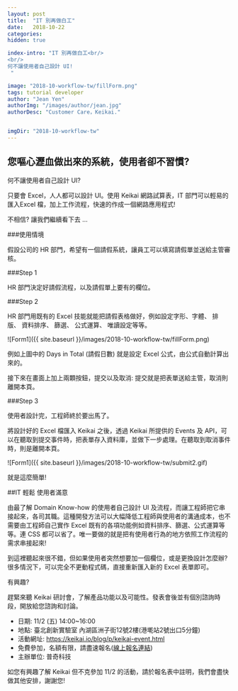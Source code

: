 ```yaml
---
layout: post
title:  "IT 別再做白工"
date:   2018-10-22
categories: 
hidden: true

index-intro: "IT 別再做白工<br/>
<br/>
何不讓使用者自己設計 UI!
 "

image: "2018-10-workflow-tw/fillForm.png"
tags: tutorial developer
author: "Jean Yen"
authorImg: "/images/author/jean.jpg"
authorDesc: "Customer Care，Keikai."


imgDir: "2018-10-workflow-tw"
---
```

<style>
    #body #post .right-part .markdown li {
        color: rgba(0，0，0，0.9);
        font-weight: 400;
    }
</style>

## 您嘔心瀝血做出來的系統，使用者卻不習慣?

何不讓使用者自己設計 UI?

只要會 Excel，人人都可以設計 UI。使用 Keikai 網路試算表，IT 部門可以輕易的匯入Excel 檔，加上工作流程，快速的作成一個網路應用程式!

不相信? 讓我們繼續看下去 … 

###使用情境

假設公司的 HR 部門，希望有一個請假系統，讓員工可以填寫請假單並送給主管審核。

###Step 1

HR 部門決定好請假流程，以及請假單上要有的欄位。

###Step 2

HR 部門用既有的 Excel 技能就能把請假表格做好，例如設定字形、字體、 排版、 資料排序、 篩選、 公式運算、 唯讀設定等等。

![Form1]({{ site.baseurl }}/images/2018-10-workflow-tw/fillForm.png)

例如上圖中的 Days in Total (請假日數) 就是設定 Excel 公式，由公式自動計算出來的。

接下來在畫面上加上兩顆按鈕，提交以及取消: 提交就是把表單送給主管，取消則離開本頁。

###Step 3

使用者設計完，工程師終於要出馬了。

將設計好的 Excel 檔匯入 Keikai 之後，透過 Keikai 所提供的 Events 及 API，可以在聽取到提交事件時，把表單存入資料庫，並做下一步處理。在聽取到取消事件時，則是離開本頁。

![Form1]({{ site.baseurl }}/images/2018-10-workflow-tw/submit2.gif)

就是這麼簡單! 

##IT 輕鬆  使用者滿意

由最了解 Domain Know-how 的使用者自己設計 UI 及流程，而讓工程師把它串接起來，各司其職。這種開發方法可以大幅降低工程師與使用者的溝通成本，也不需要由工程師自己實作 Excel 既有的各項功能例如資料排序、篩選、公式運算等等。連 CSS 都可以省了。唯一要做的就是把有使用者行為的地方依照工作流程的需求串接起來!

到這裡聽起來很不錯，但如果使用者突然想要加一個欄位，或是更換設計怎麼辦? 很多情況下，可以完全不更動程式碼，直接重新匯入新的 Excel 表單即可。 

有興趣?

趕緊來聽 Keikai 研討會，了解產品功能以及可能性。發表會後並有個別諮詢時段，開放給您諮詢和討論。

* 日期: 11/2 (五) 14:00~16:00
* 地點: 臺北創新實驗室 內湖區洲子街12號2樓(港墘站2號出口5分鐘)
* 活動網址: https://keikai.io/blog/p/keikai-event.html
* 免費參加，名額有限，請盡速報名([線上報名連結](https://docs.google.com/forms/d/e/1FAIpQLSfHYxJzBVHUS2pVJVVOptqsQI3k0ejoHv3qZpePWoZ3mG_rrw/viewform
))
* 主辦單位: 普奇科技

如您有興趣了解 Keikai 但不克參加 11/2 的活動，請於報名表中註明，我們會盡快做其他安排，謝謝您!



[jekyll]:      http://jekyllrb.com
[jekyll-gh]:   https://github.com/jekyll/jekyll
[jekyll-help]: https://github.com/jekyll/jekyll-help